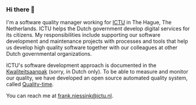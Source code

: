 ### Hi there 👋

I'm a software quality manager working for [ICTU](https://www.ictu.nl) in The Hague, The Netherlands. ICTU helps the Dutch government develop digital services for its citizens. My responsibilities include supporting our software development and maintenance projects with processes and tools that help us develop high quality software together with our colleagues at other Dutch governmental organizations. 

ICTU's software development approach is documented in the [Kwaliteitsaanpak](https://github.com/ICTU/Kwaliteitsaanpak) (sorry, in Dutch only). To be able to measure and monitor our quality, we have developed an open source automated quality system, called [Quality-time](https://github.com/ICTU/quality-time).

You can reach me at [frank.niessink@ictu.nl](mailto:frank.niessink@ictu.nl).
